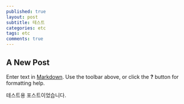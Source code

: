```yaml
---
published: true
layout: post
subtitle: 테스트
categories: etc
tags: etc
comments: true
---
```

## A New Post

Enter text in [Markdown](http://daringfireball.net/projects/markdown/). Use the toolbar above, or click the **?** button for formatting help.

테스트용 포스트이었습니다.
